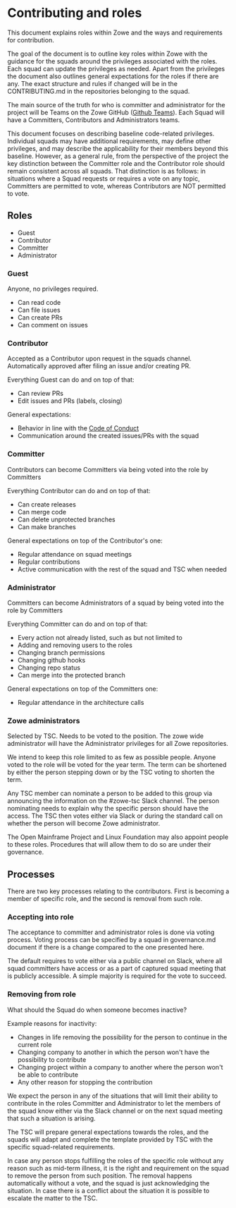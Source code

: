 # Contributing and roles

This document explains roles within Zowe and the ways and requirements for contribution.  

The goal of the document is to outline key roles within Zowe with the guidance for the squads around the privileges associated with the roles. Each squad can update the privileges as needed. Apart from the privileges the document also outlines general expectations for the roles if there are any. The exact structure and rules if changed will be in the CONTRIBUTING.md in the repositories belonging to the squad. 

The main source of the truth for who is committer and administrator for the project will be Teams on the Zowe GitHub ([Github Teams](https://github.com/orgs/zowe/teams)). Each Squad will have a Committers, Contributors and Administrators teams. 

This document focuses on describing baseline code-related privileges. Individual squads may have additional requirements, may define other privileges, and may describe the applicability for their members beyond this baseline. However, as a general rule, from the perspective of the project the key distinction between the Committer role and the Contributor role should remain consistent across all squads.  That distinction is as follows:  in situations where a Squad requests or requires a vote on any topic, Committers are permitted to vote, whereas Contributors are NOT permitted to vote.

## Roles

- Guest
- Contributor
- Committer
- Administrator

### Guest

Anyone, no privileges required. 

- Can read code
- Can file issues
- Can create PRs
- Can comment on issues

### Contributor

Accepted as a Contributor upon request in the squads channel. Automatically approved after filing an issue and/or creating PR. 

Everything Guest can do and on top of that:

- Can review PRs
- Edit issues and PRs (labels, closing)

General expectations:

- Behavior in line with the [Code of Conduct](https://lfprojects.org/policies/code-of-conduct/)
- Communication around the created issues/PRs with the squad

### Committer

Contributors can become Committers via being voted into the role by Committers

Everything Contributor can do and on top of that:

- Can create releases
- Can merge code
- Can delete unprotected branches
- Can make branches

General expectations on top of the Contributor's one:

- Regular attendance on squad meetings
- Regular contributions
- Active communication with the rest of the squad and TSC when needed

### Administrator

Committers can become Administrators of a squad by being voted into the role by Committers

Everything Committer can do and on top of that:

- Every action not already listed, such as but not limited to
- Adding and removing users to the roles
- Changing branch permissions
- Changing github hooks
- Changing repo status
- Can merge into the protected branch

General expectations on top of the Committers one:

- Regular attendance in the architecture calls

### Zowe administrators

Selected by TSC. Needs to be voted to the position. The zowe wide administrator will have the Administrator privileges for all Zowe repositories. 

We intend to keep this role limited to as few as possible people. Anyone voted to the role will be voted for the year term. The term can be shortened by either the person stepping down or by the TSC voting to shorten the term. 

Any TSC member can nominate a person to be added to this group via announcing the information on the #zowe-tsc Slack channel. The person nominating needs to explain why the specific person should have the access. The TSC then votes either via Slack or during the standard call on whether the person will become Zowe administrator.

The Open Mainframe Project and Linux Foundation may also appoint people to these roles. Procedures that will allow them to do so are under their governance. 

## Processes

There are two key processes relating to the contributors. First is becoming a member of specific role, and the second is removal from such role. 

### Accepting into role

The acceptance to committer and administrator roles is done via voting process. Voting process can be specified by a squad in governance.md document if there is a change compared to the one presented here. 

The default requires to vote either via a public channel on Slack, where all squad committers have access or as a part of captured squad meeting that is publicly accessible. A simple majority is required for the vote to succeed.

### Removing from role

What should the Squad do when someone becomes inactive?

Example reasons for inactivity:

- Changes in life removing the possibility for the person to continue in the current role
- Changing company to another in which the person won't have the possibility to contribute
- Changing project within a company to another where the person won't be able to contribute
- Any other reason for stopping the contribution

We expect the person in any of the situations that will limit their ability to contribute in the roles Committer and Administrator to let the members of the squad know either via the Slack channel or on the next squad meeting that such a situation is arising.

The TSC will prepare general expectations towards the roles, and the squads will adapt and complete the template provided by TSC with the specific squad-related requirements.

In case any person stops fulfilling the roles of the specific role without any reason such as mid-term illness, it is the right and requirement on the squad to remove the person from such position. The removal happens automatically without a vote, and the squad is just acknowledging the situation. In case there is a conflict about the situation it is possible to escalate the matter to the TSC.
